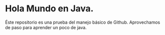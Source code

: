 # Hola Mundo en Java.
Éste repositorio es una prueba del manejo básico de Github.
Aprovechamos de paso para aprender un poco de java.
